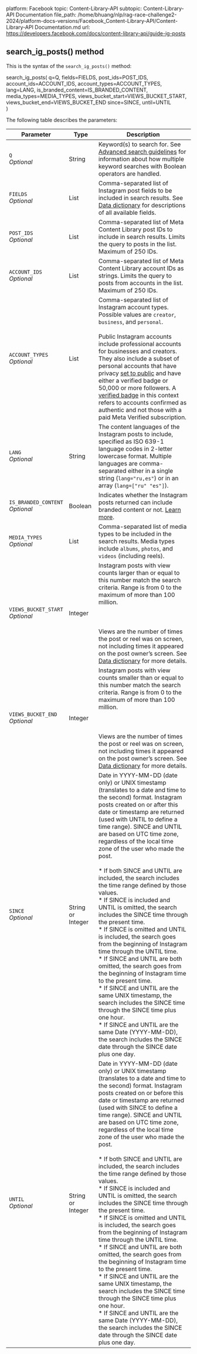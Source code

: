 platform: Facebook
topic: Content-Library-API
subtopic: Content-Library-API Documentation
file_path: /home/bhuang/nlp/rag-race-challenge2-2024/platform-docs-versions/Facebook_Content-Library-API/Content-Library-API Documentation.md
url: https://developers.facebook.com/docs/content-library-api/guide-ig-posts


## search\_ig\_posts() method

This is the syntax of the `search_ig_posts()` method:

search\_ig\_posts(
    q=Q,
    fields=FIELDS,
    post\_ids=POST\_IDS,
    account\_ids=ACCOUNT\_IDS,
    account\_types=ACCOUNT\_TYPES,
    lang=LANG,
    is\_branded\_content=IS\_BRANDED\_CONTENT,
    media\_types=MEDIA\_TYPES,
    views\_bucket\_start=VIEWS\_BUCKET\_START,
    views\_bucket\_end=VIEWS\_BUCKET\_END
    since=SINCE,
    until=UNTIL  
)

The following table describes the parameters:

| Parameter | Type | Description |
| --- | --- | --- |
| `Q`  <br>_Optional_ | String | Keyword(s) to search for. See [Advanced search guidelines](https://developers.facebook.com/docs/content-library-api/adv-search) for information about how multiple keyword searches with Boolean operators are handled. |
| `FIELDS`  <br>_Optional_ | List | Comma-separated list of Instagram post fields to be included in search results. See [Data dictionary](https://developers.facebook.com/docs/content-library-api/data#dd-ig-post) for descriptions of all available fields. |
| `POST_IDS`  <br>_Optional_ | List | Comma-separated list of Meta Content Library post IDs to include in search results. Limits the query to posts in the list. Maximum of 250 IDs. |
| `ACCOUNT_IDS`  <br>_Optional_ | List | Comma-separated list of Meta Content Library account IDs as strings. Limits the query to posts from accounts in the list. Maximum of 250 IDs. |
| `ACCOUNT_TYPES`  <br>_Optional_ | List | Comma-separated list of Instagram account types. Possible values are `creator`, `business`, and `personal`.<br><br>Public Instagram accounts include professional accounts for businesses and creators. They also include a subset of personal accounts that have privacy [set to public](https://l.facebook.com/l.php?u=https%3A%2F%2Fhelp.instagram.com%2F517073653436611&h=AT3QoL3W6TXSG-rxoFyWdvY1FWS2zX5Xi7-blR4fL0-AkeYXErMTqxi0khY6KKm4ju5_nQl73xB8cXV6cQ3bjaKN206RrM9HiqoBjKgtOT2z-5Gfvjbqw3zRUreHEMIQq3f7xMDJkHDkq9wlaKIr2tXBOjNgBQ) and have either a verified badge or 50,000 or more followers. A [verified badge](https://l.facebook.com/l.php?u=https%3A%2F%2Fhelp.instagram.com%2F733907830039577%3Fhelpref%3Dfaq_content&h=AT20UeaFdNTDQxXvreLoOj6SY6ueVf9hJdJUXdfPJgkJofAasKbFZkYJXWYeTkj6ycgymUOwqoi2ZmYMs2MRq8IZo6nnv0KzjlzikTeISTfwpX5scYGC76DT-djT4LTM2Sa7cJwVfdHKnCmY) in this context refers to accounts confirmed as authentic and not those with a paid Meta Verified subscription. |
| `LANG`  <br>_Optional_ | String | The content languages of the Instagram posts to include, specified as ISO 639-1 language codes in 2-letter lowercase format. Multiple languages are comma-separated either in a single string (`lang="ru,es"`) or in an array (`lang=["ru" "es"]`). |
| `IS_BRANDED_CONTENT`  <br>_Optional_ | Boolean | Indicates whether the Instagram posts returned can include branded content or not. [Learn more](https://l.facebook.com/l.php?u=https%3A%2F%2Fhelp.instagram.com%2F1123581461537025%2F%3Fhelpref%3Dsearch%26query%3Dbrand%2520content%26search_session_id%3Df7d00d14670ab93e032d827b36e54ff3%26sr%3D1&h=AT3fwepWxJp-cxYUp1rxlOH0M0J21ye4eITf4G1b2tT4ngh7Em3ufO4_NkYnl6MIDc_15Y1cBlzQ7uf70E1yNydCP9-d0qx7odBmkw055rxEEJFaSH0QeZoVlUGZRtx7abJn8j8fWyv2P7kh). |
| `MEDIA_TYPES`  <br>_Optional_ | List | Comma-separated list of media types to be included in the search results. Media types include `albums`, `photos`, and `videos` (including reels). |
| `VIEWS_BUCKET_START`  <br>_Optional_ | Integer | Instagram posts with view counts larger than or equal to this number match the search criteria. Range is from 0 to the maximum of more than 100 million.<br><br>  <br><br>Views are the number of times the post or reel was on screen, not including times it appeared on the post owner’s screen. See [Data dictionary](https://developers.facebook.com/docs/content-library-api/data#dd-ig-post) for more details. |
| `VIEWS_BUCKET_END`  <br>_Optional_ | Integer | Instagram posts with view counts smaller than or equal to this number match the search criteria. Range is from 0 to the maximum of more than 100 million.<br><br>  <br><br>Views are the number of times the post or reel was on screen, not including times it appeared on the post owner’s screen. See [Data dictionary](https://developers.facebook.com/docs/content-library-api/data#dd-ig-post) for more details. |
| `SINCE`  <br>_Optional_ | String or Integer | Date in YYYY-MM-DD (date only) or UNIX timestamp (translates to a date and time to the second) format. Instagram posts created on or after this date or timestamp are returned (used with UNTIL to define a time range). SINCE and UNTIL are based on UTC time zone, regardless of the local time zone of the user who made the post.<br><br>* If both SINCE and UNTIL are included, the search includes the time range defined by those values.<br>* If SINCE is included and UNTIL is omitted, the search includes the SINCE time through the present time.<br>* If SINCE is omitted and UNTIL is included, the search goes from the beginning of Instagram time through the UNTIL time.<br>* If SINCE and UNTIL are both omitted, the search goes from the beginning of Instagram time to the present time.<br>* If SINCE and UNTIL are the same UNIX timestamp, the search includes the SINCE time through the SINCE time plus one hour.<br>* If SINCE and UNTIL are the same Date (YYYY-MM-DD), the search includes the SINCE date through the SINCE date plus one day. |
| `UNTIL`  <br>_Optional_ | String or Integer | Date in YYYY-MM-DD (date only) or UNIX timestamp (translates to a date and time to the second) format. Instagram posts created on or before this date or timestamp are returned (used with SINCE to define a time range). SINCE and UNTIL are based on UTC time zone, regardless of the local time zone of the user who made the post.<br><br>* If both SINCE and UNTIL are included, the search includes the time range defined by those values.<br>* If SINCE is included and UNTIL is omitted, the search includes the SINCE time through the present time.<br>* If SINCE is omitted and UNTIL is included, the search goes from the beginning of Instagram time through the UNTIL time.<br>* If SINCE and UNTIL are both omitted, the search goes from the beginning of Instagram time to the present time.<br>* If SINCE and UNTIL are the same UNIX timestamp, the search includes the SINCE time through the SINCE time plus one hour.<br>* If SINCE and UNTIL are the same Date (YYYY-MM-DD), the search includes the SINCE date through the SINCE date plus one day. |